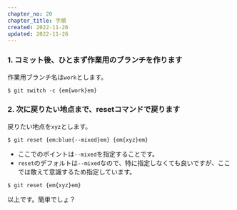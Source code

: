 ```yaml
---
chapter_no: 20
chapter_title: 手順
created: 2022-11-26
updated: 2022-11-26
---
```

### 1. コミット後、ひとまず作業用のブランチを作ります
作業用ブランチ名は`work`とします。
```
$ git switch -c {em{work}em}
```

### 2. 次に戻りたい地点まで、resetコマンドで戻ります
戻りたい地点を`xyz`とします。
```
$ git reset {em:blue{--mixed}em} {em{xyz}em}
```
- ここでのポイントは`--mixed`を指定することです。
- `reset`のデフォルトは`--mixed`なので、特に指定しなくても良いですが、ここでは敢えて意識するため指定しています。
```:単純にこれでもOK
$ git reset {em{xyz}em}
```

以上です。簡単でしょ？
